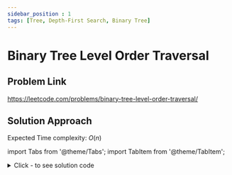 ```yaml
---
sidebar_position : 1
tags: [Tree, Depth-First Search, Binary Tree]
---
```


# Binary Tree Level Order Traversal

## Problem Link
https://leetcode.com/problems/binary-tree-level-order-traversal/

## Solution Approach

Expected Time complexity: $O(n)$

import Tabs from '@theme/Tabs';
import TabItem from '@theme/TabItem';

<details><summary>Click - to see solution code</summary>

<Tabs>
<TabItem value="cpp" label="C++">

```cpp
class Solution {
    map<int, vector<int>> mp;

   public:
    void traverse(TreeNode* root, int h) {
        if (!root) return;
        mp[h].push_back(root->val);
        traverse(root->left, h + 1);
        traverse(root->right, h + 1);
    }

    vector<vector<int>> levelOrder(TreeNode* root) {
        vector<vector<int>> ans;
        traverse(root, 0);
        for (auto i : mp) ans.push_back(i.second);
        return ans;
    }
};
```
</TabItem>
</Tabs>

</details>
